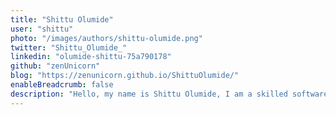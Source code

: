 ```yaml
---
title: "Shittu Olumide"
user: "shittu"
photo: "/images/authors/shittu-olumide.png"
twitter: "Shittu_Olumide_"
linkedin: "olumide-shittu-75a790178"
github: "zenUnicorn"
blog: "https://zenunicorn.github.io/ShittuOlumide/"
enableBreadcrumb: false
description: "Hello, my name is Shittu Olumide, I am a skilled software developer and technical writer, compassionate about the community and its members"
---
```



